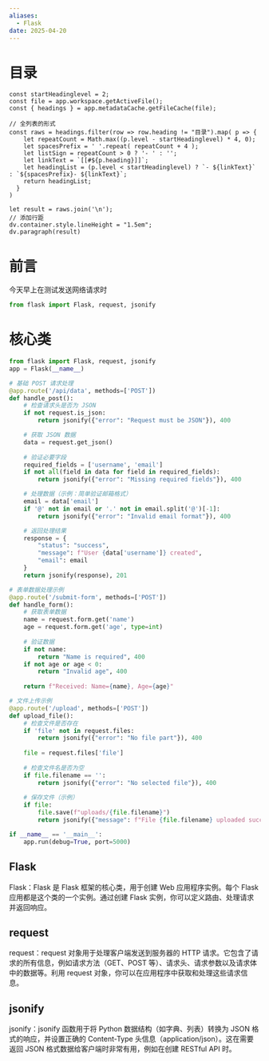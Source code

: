 ```yaml
---
aliases:
  - Flask
date: 2025-04-20
---
```


# 目录

```dataviewjs
const startHeadinglevel = 2;
const file = app.workspace.getActiveFile();
const { headings } = app.metadataCache.getFileCache(file);
 
// 全列表的形式
const raws = headings.filter(row => row.heading != "目录").map( p => {
    let repeatCount = Math.max((p.level - startHeadinglevel) * 4, 0);
    let spacesPrefix = ' '.repeat( repeatCount + 4 );
    let listSign = repeatCount > 0 ? '- ' : '';
    let linkText = `[[#${p.heading}]]`;
    let headingList = (p.level < startHeadinglevel) ? `- ${linkText}` : `${spacesPrefix}- ${linkText}`;
    return headingList;
  }
)
 
let result = raws.join('\n');
// 添加行距
dv.container.style.lineHeight = "1.5em";
dv.paragraph(result)
```

# 前言

今天早上在测试发送网络请求时

```python
from flask import Flask, request, jsonify
```

# 核心类

```python
from flask import Flask, request, jsonify
app = Flask(__name__)

# 基础 POST 请求处理
@app.route('/api/data', methods=['POST'])
def handle_post():
    # 检查请求头是否为 JSON
    if not request.is_json:
        return jsonify({"error": "Request must be JSON"}), 400

    # 获取 JSON 数据
    data = request.get_json()
    
    # 验证必要字段
    required_fields = ['username', 'email']
    if not all(field in data for field in required_fields):
        return jsonify({"error": "Missing required fields"}), 400

    # 处理数据（示例：简单验证邮箱格式）
    email = data['email']
    if '@' not in email or '.' not in email.split('@')[-1]:
        return jsonify({"error": "Invalid email format"}), 400

    # 返回处理结果
    response = {
        "status": "success",
        "message": f"User {data['username']} created",
        "email": email
    }
    return jsonify(response), 201

# 表单数据处理示例
@app.route('/submit-form', methods=['POST'])
def handle_form():
    # 获取表单数据
    name = request.form.get('name')
    age = request.form.get('age', type=int)
    
    # 验证数据
    if not name:
        return "Name is required", 400
    if not age or age < 0:
        return "Invalid age", 400
    
    return f"Received: Name={name}, Age={age}"

# 文件上传示例
@app.route('/upload', methods=['POST'])
def upload_file():
    # 检查文件是否存在
    if 'file' not in request.files:
        return jsonify({"error": "No file part"}), 400
    
    file = request.files['file']
    
    # 检查文件名是否为空
    if file.filename == '':
        return jsonify({"error": "No selected file"}), 400
    
    # 保存文件（示例）
    if file:
        file.save(f"uploads/{file.filename}")
        return jsonify({"message": f"File {file.filename} uploaded successfully"}), 200

if __name__ == '__main__':
    app.run(debug=True, port=5000)
```

## Flask

Flask：Flask 是 Flask 框架的核心类，用于创建 Web 应用程序实例。每个 Flask 应用都是这个类的一个实例。通过创建 Flask 实例，你可以定义路由、处理请求并返回响应。

## request

request：request 对象用于处理客户端发送到服务器的 HTTP 请求。它包含了请求的所有信息，例如请求方法（GET、POST 等）、请求头、请求参数以及请求体中的数据等。利用 request 对象，你可以在应用程序中获取和处理这些请求信息。

## jsonify

jsonify：jsonify 函数用于将 Python 数据结构（如字典、列表）转换为 JSON 格式的响应，并设置正确的 Content-Type 头信息（application/json）。这在需要返回 JSON 格式数据给客户端时非常有用，例如在创建 RESTful API 时。